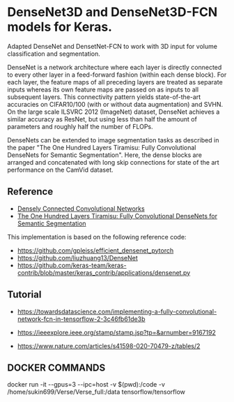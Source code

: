 # DenseNet3D and DenseNet3D-FCN models for Keras.

Adapted DenseNet and DensetNet-FCN to work with 3D input for volume classification and segmentation.

DenseNet is a network architecture where each layer is directly connected
to every other layer in a feed-forward fashion (within each dense block).
For each layer, the feature maps of all preceding layers are treated as
separate inputs whereas its own feature maps are passed on as inputs to
all subsequent layers. This connectivity pattern yields state-of-the-art
accuracies on CIFAR10/100 (with or without data augmentation) and SVHN.
On the large scale ILSVRC 2012 (ImageNet) dataset, DenseNet achieves a
similar accuracy as ResNet, but using less than half the amount of
parameters and roughly half the number of FLOPs.

DenseNets can be extended to image segmentation tasks as described in the
paper "The One Hundred Layers Tiramisu: Fully Convolutional DenseNets for
Semantic Segmentation". Here, the dense blocks are arranged and concatenated
with long skip connections for state of the art performance on the CamVid dataset.

## Reference
- [Densely Connected Convolutional Networks](https://arxiv.org/pdf/1608.06993.pdf)
- [The One Hundred Layers Tiramisu: Fully Convolutional DenseNets for Semantic
   Segmentation](https://arxiv.org/pdf/1611.09326.pdf)

This implementation is based on the following reference code:
 - https://github.com/gpleiss/efficient_densenet_pytorch
 - https://github.com/liuzhuang13/DenseNet
 - https://github.com/keras-team/keras-contrib/blob/master/keras_contrib/applications/densenet.py
 
 ## Tutorial
 - https://towardsdatascience.com/implementing-a-fully-convolutional-network-fcn-in-tensorflow-2-3c46fb61de3b
 - https://ieeexplore.ieee.org/stamp/stamp.jsp?tp=&arnumber=9167192
 
 - https://www.nature.com/articles/s41598-020-70479-z/tables/2

 ## DOCKER COMMANDS
docker run -it --gpus=3 --ipc=host -v $(pwd):/code -v /home/sukin699/Verse/Verse_full:/data tensorflow/tensorflow  
